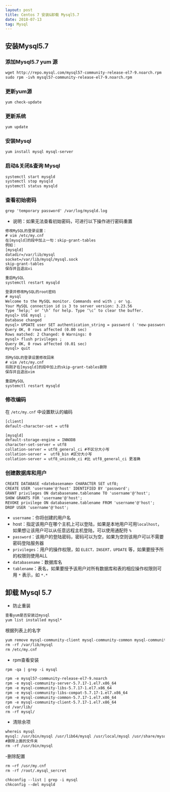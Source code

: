 ```yaml
---
layout: post
title: Centos 7 安装&卸载 Mysql5.7
date: 2018-07-13
tag: Mysql
---
```


## 安装Mysql5.7

### 添加Mysql5.7 yum 源

```txt
wget http://repo.mysql.com/mysql57-community-release-el7-9.noarch.rpm
sudo rpm -ivh mysql57-community-release-el7-9.noarch.rpm
```

### 更新yum源

```txt
yum check-update
```

### 更新系统

```txt
yum update
```

### 安装Mysql

```txt
yum install mysql mysql-server
```

### 启动&关闭&查询 Mysql

```txt
systemctl start mysqld
systemctl stop mysqld
systemctl status mysqld
```

### 查看初始密码

```txt
grep 'temporary password' /var/log/mysqld.log
```

- 说明：如果无法查看初始密码，可进行以下操作进行密码重置

```txt
修改MySQL的登录设置： 
# vim /etc/my.cnf
在[mysqld]的段中加上一句：skip-grant-tables
例如：
[mysqld]
datadir=/var/lib/mysql
socket=/var/lib/mysql/mysql.sock
skip-grant-tables
保存并且退出vi
```

```txt
重启MySQL
systemctl restart mysqld
```

```txt
登录并修改MySQL的root密码 
# mysql
Welcome to the MySQL monitor. Commands end with ; or \g.
Your MySQL connection id is 3 to server version: 3.23.56
Type ‘help;’ or ‘\h’ for help. Type ‘\c’ to clear the buffer.
mysql> USE mysql ;
Database changed
mysql> UPDATE user SET authentication_string = password ( 'new-password' ) WHERE User = 'root' ;
Query OK, 0 rows affected (0.00 sec)
Rows matched: 2 Changed: 0 Warnings: 0
mysql> flush privileges ;
Query OK, 0 rows affected (0.01 sec)
mysql> quit
```

```txt
将MySQL的登录设置修改回来 
# vim /etc/my.cnf
将刚才在[mysqld]的段中加上的skip-grant-tables删除
保存并且退出vim
```

```txt
重启MySQL
systemctl restart mysqld
```

### 修改编码

在 `/etc/my.cnf` 中设置默认的编码

```txt
[client]
default-character-set = utf8

[mysqld]
default-storage-engine = INNODB
character-set-server = utf8
collation-server = utf8_general_ci #不区分大小写
collation-server =  utf8_bin #区分大小写
collation-server = utf8_unicode_ci #比 utf8_general_ci 更准确
```

### 创建数据库和用户

```txt
CREATE DATABASE <datebasename> CHARACTER SET utf8;
CREATE USER 'username'@'host' IDENTIFIED BY 'password';
GRANT privileges ON databasename.tablename TO 'username'@'host';
SHOW GRANTS FOR 'username'@'host';
REVOKE privilege ON databasename.tablename FROM 'username'@'host';
DROP USER 'username'@'host';
```

- `username`：你将创建的用户名
- host：指定该用户在哪个主机上可以登陆，如果是本地用户可用`localhost`，如果想让该用户可以从任意远程主机登陆，可以使用通配符 `%`
- `password`：该用户的登陆密码，密码可以为空，如果为空则该用户可以不需要密码登陆服务器
- `privileges`：用户的操作权限，如 `ELECT，INSERT，UPDATE` 等，如果要授予所的权限则使用ALL
- `databasename`：数据库名
- `tablename`：表名，如果要授予该用户对所有数据库和表的相应操作权限则可用 `*` 表示，如 `*.*`

## 卸载 Mysql 5.7

- 防止重装

```txt
查看yum是否安装过mysql
yum list installed mysql*
```

根据列表上的名字

```txt
yum remove mysql-community-client mysql-community-common mysql-community-libs mysql-community-libs-compat mysql-community-server mysql57-community-release
rm -rf /var/lib/mysql  
rm /etc/my.cnf
```

- rpm查看安装

```txt
rpm -qa | grep -i mysql
```

```txt
rpm -e mysql57-community-release-el7-9.noarch
rpm -e mysql-community-server-5.7.17-1.el7.x86_64
rpm -e mysql-community-libs-5.7.17-1.el7.x86_64
rpm -e mysql-community-libs-compat-5.7.17-1.el7.x86_64
rpm -e mysql-community-common-5.7.17-1.el7.x86_64
rpm -e mysql-community-client-5.7.17-1.el7.x86_64
cd /var/lib/  
rm -rf mysql/
```

- 清除余项

```txt
whereis mysql
mysql: /usr/bin/mysql /usr/lib64/mysql /usr/local/mysql /usr/share/mysql /usr/share/man/man1/mysql.1.gz
#删除上面的文件夹
rm -rf /usr/bin/mysql
```

-删除配置

```txt
rm –rf /usr/my.cnf
rm -rf /root/.mysql_sercret

chkconfig --list | grep -i mysql
chkconfig --del mysqld
```
